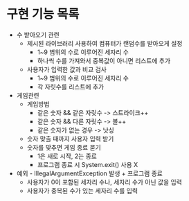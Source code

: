# 구현 기능 목록
- 수 받아오기 관련
  - 제시된 라이브러리 사용하여 컴퓨터가 랜덤수를 받아오게 설정
    - 1~9 범위의 수로 이루어진 세자리 수
    - 하나씩 수를 가져와서 중복값이 아니면 리스트에 추가
  - 사용자가 입력한 값과 비교 검사
      - 1~9 범위의 수로 이루어진 세자리 수
      - 각 자릿수를 리스트에 추가
- 게임관련
  - 게임방법
    - 같은 숫자 && 같은 자릿수 -> 스트라이크++
    - 같은 숫자 && 다른 자릿수 -> 볼++
    - 같은 숫자가 없는 경우 -> 낫싱
  - 숫자 맞출 때까지 사용자 입력 받기
  - 숫자를 맞추면 게임 종료 묻기
    - 1은 새로 시작, 2는 종료
    - 프로그램 종료 시 System.exit() 사용 X
- 예외 - IllegalArgumentException 발생 + 프로그램 종료
  - 사용자가 0이 포함된 세자리 수나, 세자리 수가 아닌 값을 입력
  - 사용자가 중복된 수가 있는 세자리 수를 입력
